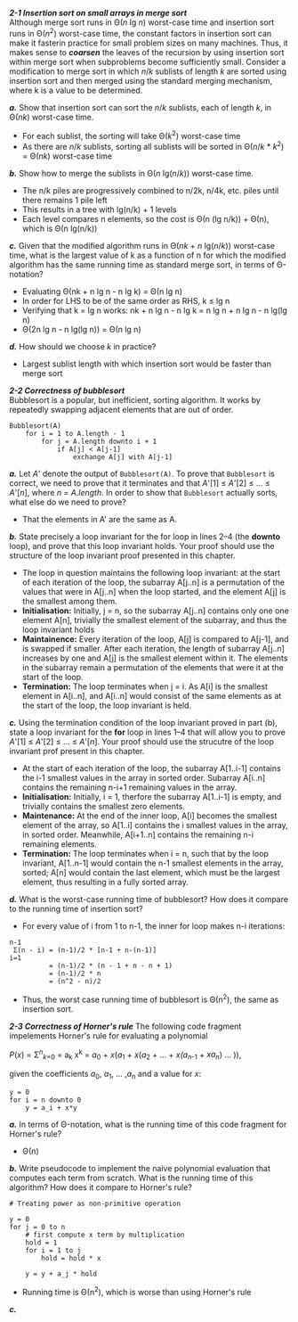 ***2-1 Insertion sort on small arrays in merge sort***<br>
Although merge sort runs in Θ(_n_ lg _n_) worst-case time and insertion sort runs in Θ(_n_<sup>2</sup>) worst-case time, the constant factors in insertion sort can make it fasterin practice for small problem sizes on many machines. Thus, it makes sense to ***coarsen*** the leaves of the recursion by using insertion sort within merge sort when subproblems become sufficiently small. Consider a modification to merge sort in which _n_/_k_ sublists of length _k_ are sorted using insertion sort and then merged using the standard merging mechanism, where k is a value to be determined.

***a.*** Show that insertion sort can sort the _n_/_k_ sublists, each of length _k_, in Θ(_nk_) worst-case time.
* For each sublist, the sorting will take Θ(_k_<sup>2</sup>) worst-case time
* As there are _n_/_k_ sublists, sorting all sublists will be sorted in Θ(_n_/_k_ * _k_<sup>2</sup>) = Θ(_nk_) worst-case time

***b.*** Show how to merge the sublists in Θ(_n_ lg(_n_/_k_)) worst-case time.
* The n/k piles are progressively combined to n/2k, n/4k, etc. piles until there remains 1 pile left
* This results in a tree with lg(n/k) + 1 levels
* Each level compares n elements, so the cost is Θ(n (lg n/k)) + Θ(n), which is Θ(n lg(n/k))

***c.*** Given that the modified algorithm runs in Θ(_nk_ + _n_ lg(_n_/_k_)) worst-case time, what is the largest value of k as a function of n for which the modified algorithm has the same running time as standard merge sort, in terms of Θ-notation?
* Evaluating Θ(nk + n lg n - n lg k) = Θ(n lg n)
* In order for LHS to be of the same order as RHS, k ≤ lg n
* Verifying that k = lg n works: nk + n lg n - n lg k = n lg n + n lg n - n lg(lg n)
* Θ(2n lg n - n lg(lg n)) = Θ(n lg n)

***d.*** How should we choose _k_ in practice?
* Largest sublist length with which insertion sort would be faster than merge sort

***2-2 Correctness of bubblesort***<br>
Bubblesort is a popular, but inefficient, sorting algorithm. It works by repeatedly swapping adjacent elements that are out of order.
```
Bubblesort(A)
    for i = 1 to A.length - 1
        for j = A.length downto i + 1
            if A[j] < A[j-1]
                exchange A[j] with A[j-1]
```
***a.*** Let _A_' denote the output of `Bubblesort(A)`. To prove that `Bubblesort` is correct, we need to prove that it terminates and that _A_'[1] ≤ _A_'[2] ≤ ... ≤ _A_'[_n_], where _n_ = _A.length_. In order to show that `Bubblesort` actually sorts, what else do we need to prove?

* That the elements in A' are the same as A.

***b.*** State precisely a loop invariant for the for loop in lines 2–4 (the **downto** loop), and prove that this loop invariant holds. Your proof should use the structure of the loop invariant proof presented in this chapter.

* The loop in question maintains the following loop invariant: at the start of each iteration of the loop, the subarray A[j..n] is a permutation of the values that were in A[j..n] when the loop started, and the element A[j] is the smallest among them.
* **Initialisation:** Initially, j = n, so the subarray A[j..n] contains only one one element A[n], trivially the smallest element of the subarray, and thus the loop invariant holds
* **Maintainence:** Every iteration of the loop, A[j] is compared to A[j-1], and is swapped if smaller. After each iteration, the length of subarray A[j..n] increases by one and A[j] is the smallest element within it. The elements in the subarray remain a permutation of the elements that were it at the start of the loop.
* **Termination:** The loop terminates when j = i. As A[i] is the smallest element in A[i..n], and A[i..n] would consist of the same elements as at the start of the loop, the loop invariant is held.

***c.*** Using the termination condition of the loop invariant proved in part (b), state a loop invariant for the **for** loop in lines 1–4 that will allow you to prove _A_'[1] ≤ _A_'[2] ≤ ... ≤ _A_'[_n_]. Your proof should use the strucutre of the loop invariant prof present in this chapter.

* At the start of each iteration of the loop, the subarray A[1..i-1] contains the i-1 smallest values in the array in sorted order. Subarray A[i..n] contains the remaining n-i+1 remaining values in the array.
* **Initialisation:** Initially, i = 1, therfore the subarray A[1..i-1] is empty, and trivially contains the smallest zero elements.
* **Maintenance:** At the end of the inner loop, A[i] becomes the smallest element of the array, so A[1..i] contains the i smallest values in the array, in sorted order. Meanwhile, A[i+1..n] contains the remaining n-i remaining elements.
* **Termination:** The loop terminates when i = n, such that by the loop invariant, A[1..n-1] would contain the n-1 smallest elements in the array, sorted; A[n] would contain the last element, which must be the largest element, thus resulting in a fully sorted array.

***d.*** What is the worst-case running time of bubblesort? How does it compare to the running time of insertion sort?

* For every value of i from 1 to n-1, the inner for loop makes n-i iterations:
```
n-1
 Σ(n - i) = (n-1)/2 * [n-1 + n-(n-1)]
i=1
          = (n-1)/2 * (n - 1 + n - n + 1)
          = (n-1)/2 * n
          = (n^2 - n)/2
```
* Thus, the worst case running time of bubblesort is Θ(n<sup>2</sup>), the same as insertion sort.

***2-3 Correctness of Horner's rule***
The following code fragment impelements Horner's rule for evaluating a polynomial

*P*(*x*) = Σ<sup>*n*</sup><sub>*k*=0</sub> = a<sub>k</sub> x<sup>k</sup> = *a*<sub>0</sub> + *x*(*a*<sub>1</sub> + *x*(*a*<sub>2</sub> + ... + *x(a*<sub>*n*-1</sub> + *xa<sub>n</sub>*) ... )),

given the coefficients *a*<sub>0</sub>, *a*<sub>1</sub>, ... ,*a*<sub>n</sub> and a value for *x*:
```
y = 0
for i = n downto 0
    y = a_i + x*y
```
***a.*** In terms of Θ-notation, what is the running time of this code fragment for Horner's rule?

* Θ(n)

***b.*** Write pseudocode to implement the naive polynomial evaluation that computes each term from scratch. What is the running time of this algorithm? How does it compare to Horner's rule?
```
# Treating power as non-primitive operation

y = 0
for j = 0 to n
    # first compute x term by multiplication
    hold = 1
    for i = 1 to j
        hold = hold * x

    y = y + a_j * hold
```
* Running time is Θ(n<sup>2</sup>), which is worse than using Horner's rule

***c.***
